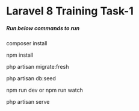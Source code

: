 # Laravel 8 Training Task-1

##### Run below commands to run

composer install

npm install

php artisan migrate:fresh

php artisan db:seed

npm run dev or npm run watch

php artisan serve
 
